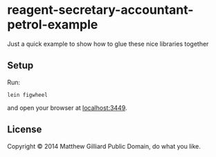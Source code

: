 # reagent-secretary-accountant-petrol-example

Just a quick example to show how to glue these nice libraries together

## Setup

Run:

    lein figwheel

and open your browser at [localhost:3449](http://localhost:3449/).

## License

Copyright © 2014 Matthew Gilliard
Public Domain, do what you like.
